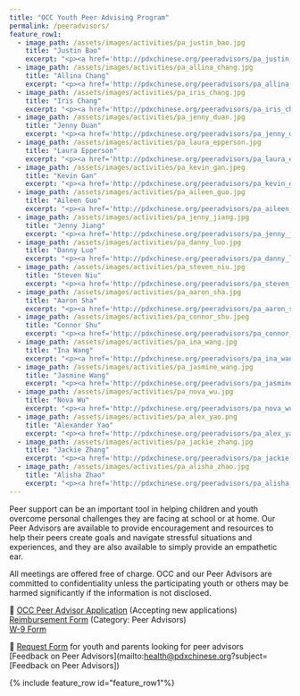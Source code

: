 ```yaml
---
title: "OCC Youth Peer Advising Program"
permalink: /peeradvisors/
feature_row1:
  - image_path: /assets/images/activities/pa_justin_bao.jpg
    title: "Justin Bao"
    excerpt: "<p><a href='http://pdxchinese.org/peeradvisors/pa_justin_bao/'>Justin is a current junior at the University of Washington. Justin is pursuing a dual degree in Computer Science and Informatics, passionate about tech innovation for social good and impacting as many people as possible. He is also an Officer for the Chinese Student Association at UW, a CSE Peer Advisor, and a podcast host.</a></p>"
  - image_path: /assets/images/activities/pa_allina_chang.jpg
    title: "Allina Chang"
    excerpt: "<p><a href='http://pdxchinese.org/peeradvisors/pa_allina_chang/'>Allina is a first year Masters student at the Harvard Chan School of Public Health and a recent graduate of the University of Michigan, where she earned a B.S. in Neuroscience. She is passionate about improving mental health in young adult populations. Allina enjoys baking, the outdoors, and staying active.</a></p>"
  - image_path: /assets/images/activities/pa_iris_chang.jpg
    title: "Iris Chang"
    excerpt: "<p><a href='http://pdxchinese.org/peeradvisors/pa_iris_chang/'>Iris is a sophomore at Sunset High School. She is passionate about helping others and making an impact on the Chinese community. Iris is interested in psychology and software engineering. She loves to play soccer, bake, shop, and watch Netflix. She is looking forward to talking to you! :)</a></p>"
  - image_path: /assets/images/activities/pa_jenny_duan.jpg
    title: "Jenny Duan"
    excerpt: "<p><a href='http://pdxchinese.org/peeradvisors/pa_jenny_duan/'>Jenny is a junior at Jesuit High School, where she plays piano in the jazz band and leads the Asian Student Union club. She is highly interested in advocacy pursuits, specifically in regards to diversity and housing and education equity. Jenny enjoys listening to music, practicing the sport of fencing, and watching anime.</a></p>"
  - image_path: /assets/images/activities/pa_laura_epperson.jpg
    title: "Laura Epperson"
    excerpt: "<p><a href='http://pdxchinese.org/peeradvisors/pa_laura_epperson/'>Laura is a senior at Scripps College majoring in Economics. She is passionate about environmental economics and hopes to pursue a career in sustainable finance in the future. Laura enjoys photography, playing guitar, spending time with family and friends, and traveling the world.</a></p>"
  - image_path: /assets/images/activities/pa_kevin_gan.jpeg
    title: "Kevin Gan"
    excerpt: "<p><a href='http://pdxchinese.org/peeradvisors/pa_kevin_gan/'>Kevin is a sophomore at Purdue University, majoring in finance with a minor in statistics. He has a passion for entrepreneurship and hopes to start his own business. He is involved on campus as consultant for the Boilermaker Consulting Group. Kevin loves to play soccer and has been playing ever since he was 7 years old.</a></p>"
  - image_path: /assets/images/activities/pa_aileen_guo.jpg
    title: "Aileen Guo"
    excerpt: "<p><a href='http://pdxchinese.org/peeradvisors/pa_aileen_guo/'>Aileen is a senior at Interlake high school. Interest towards human behavior and concerns about the mental health among kids led her to work with non-profit organizations, read extensively on the topic, and to pursue psychology in college. Aileen loves reading, drawing, sharing mimes and following cats on Instagram.</a></p>"  
  - image_path: /assets/images/activities/pa_jenny_jiang.jpg
    title: "Jenny Jiang"
    excerpt: "<p><a href='http://pdxchinese.org/peeradvisors/pa_jenny_jiang/'>Jenny is a junior at Sunset High School. Jenny face-paints and reads storytimes at the Portland's Children Museum, and she also leads an after-school club to volunteer with children. Jenny enjoys performing monologues for Speech and Debate. She hopes to study an interdisciplinary major between coding and art!</a></p>"  
  - image_path: /assets/images/activities/pa_danny_luo.jpg
    title: "Danny Luo"
    excerpt: "<p><a href='http://pdxchinese.org/peeradvisors/pa_danny_luo/'>Danny Luo is a sophomore at the University of Southern California (USC) and is currently on the pre-med track. He is majoring in global health with a double minor in international relations and natural science. He plays tennis and guitar and is a huge music nerd!</a></p>"
  - image_path: /assets/images/activities/pa_steven_niu.jpg
    title: "Steven Niu"
    excerpt: "<p><a href='http://pdxchinese.org/peeradvisors/pa_steven_niu/'>Steven is a junior at Catlin Gabel School. He is fascinated by neuroscience and behavioral science, and hopes to pursue a career in neurology. He is passionate about assisting with social work, helping people through tough times, and doing all he can to make the world a better place. Steven enjoys reading, playing D&D with friends, and sleeping.</a></p>"
  - image_path: /assets/images/activities/pa_aaron_sha.jpg
    title: "Aaron Sha"
    excerpt: "<p><a href='http://pdxchinese.org/peeradvisors/pa_aaron_sha/'>Aaron Sha is a 3rd year attending USC as a Pre-Dental major with a Computational Biology Minor. Outside of class, he enjoys singing with his A Cappella group, writing for his science-communications journal, and producing music. Quarantine permitting, he also loves cooking with his friends and exploring local food venues.</a></p>"
  - image_path: /assets/images/activities/pa_connor_shu.jpeg
    title: "Connor Shu"
    excerpt: "<p><a href='http://pdxchinese.org/peeradvisors/pa_connor_shu/'>Connor is currently a freshman at the University of Pennsylvania. He is pursuing a BA in Physics and a BSE in Systems Science and Engineering as part of the VIPER. Connor is passionate about building a sustainable future and preserving this beautiful planet of ours. He loves nature and is always down for a hike!</a></p>"  
  - image_path: /assets/images/activities/pa_ina_wang.jpg
    title: "Ina Wang"
    excerpt: "<p><a href='http://pdxchinese.org/peeradvisors/pa_ina_wang/'>Ina is currently a senior at USC studying neuroscience. She is driven towards her goal of improving access to vision care in underserved communities and hopes to open her own optometry clinic in the future. Some of her hobbies include dancing, hiking across the PNW, and discovering new music. </a></p>"
  - image_path: /assets/images/activities/pa_jasmine_wang.jpg
    title: "Jasmine Wang"
    excerpt: "<p><a href='http://pdxchinese.org/peeradvisors/pa_jasmine_wang/'>Jasmine is a freshman at UC Berkeley double majoring in business and data science. She wants to work in tech and business. In high school, she was involved in DECA, mock trial, cross country, and volunteering with PERIOD and NHS. In her free time, she likes to watch anime and draw.</a></p>"
  - image_path: /assets/images/activities/pa_nova_wu.jpg
    title: "Nova Wu"
    excerpt: "<p><a href='http://pdxchinese.org/peeradvisors/pa_nova_wu/'>I’m Nova, I am a materials science and engineering student and freshman at Stanford. My passion lies in creating more efficient and accessible energy materials. In high school, I cofounded and led the Oregon Middle School Speech and Debate League. I enjoy drawing, folding origami, playing Minecraft, and hiking.</a></p>"
  - image_path: /assets/images/activities/pa_alex_yao.png
    title: "Alexander Yao"
    excerpt: "<p><a href='http://pdxchinese.org/peeradvisors/pa_alex_yao/'>Alex is a pre-med senior majoring in Human Biology at the University of Southern California. Alex serves as the president of USC’s Soul Cal Breaking team, tutors as the vice president of Teach for Los Angeles, and volunteers in a research lab. Besides these activities, he also enjoys working out, breakdancing, and watching anime.</a></p>"
  - image_path: /assets/images/activities/pa_jackie_zhang.jpg
    title: "Jackie Zhang"
    excerpt: "<p><a href='http://pdxchinese.org/peeradvisors/pa_jackie_zhang/'>Jackie (Jiaqi) is a Junior at Sunset High School. She loves to learn about Psychology and Neurology, and hopes to pursue this field in the future. Her interests in these topics led to a passion for working with others and volunteering with social works organizations. Jackie enjoys dancing, binging shows, and spending time with her friends.</a></p>"
  - image_path: /assets/images/activities/pa_alisha_zhao.jpg
    title: "Alisha Zhao"
    excerpt: "<p><a href='http://pdxchinese.org/peeradvisors/pa_alisha_zhao/'>Alisha is a senior at Stanford University majoring in Political Science with minors in History and Human Rights. She is passionate about the intersection between human rights and government, particularly issues of affordable housing and homelessness. Alisha enjoys hiking, reading ethnographies, and recently binge watching Scandal.</a></p>"
---
```


Peer support can be an important tool in helping children and youth overcome personal challenges they are facing at school or at home. Our Peer Advisors are available to provide encouragement and resources to help their peers create goals and navigate stressful situations and experiences, and they are also available to simply provide an empathetic ear.

All meetings are offered free of charge. OCC and our Peer Advisors are committed to confidentiality unless the participating youth or others may be harmed significantly if the information is not disclosed.

:blue_book: [OCC Peer Advisor Application](https://docs.google.com/forms/d/e/1FAIpQLSfKewGqu-TrfPFfXdYIskGurJAz92ayYWHML2Wj4VKN3xqOIA/viewform?usp=sf_link) (Accepting new applications)  
[Reimbursement Form](/assets/pdf/reimbursement_form_advocacy_fillable.pdf) (Category: Peer Advisors)  
[W-9 Form](https://www.irs.gov/pub/irs-pdf/fw9.pdf)  

:green_book: [Request Form](https://docs.google.com/forms/d/e/1FAIpQLSeaGQKfpCcHl4o3WRhlV-EPVaH20t5mFhddQbEXhrwpTmmmvg/viewform?usp=sf_link) for youth and parents looking for peer advisors   
[Feedback on Peer Advisors](mailto:health@pdxchinese.org?subject=[Feedback on Peer Advisors])  

{% include feature_row id="feature_row1"%}
